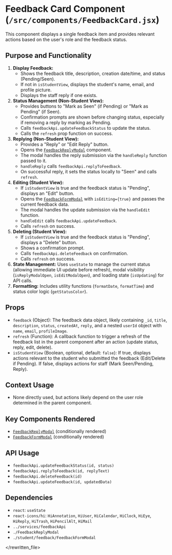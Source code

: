 # Feedback Card Component (`/src/components/FeedbackCard.jsx`)

This component displays a single feedback item and provides relevant actions based on the user's role and the feedback status.

## Purpose and Functionality

1.  **Display Feedback:**
    - Shows the feedback title, description, creation date/time, and status (Pending/Seen).
    - If not in `isStudentView`, displays the student's name, email, and profile picture.
    - Displays the staff reply if one exists.
2.  **Status Management (Non-Student View):**
    - Provides buttons to "Mark as Seen" (if Pending) or "Mark as Pending" (if Seen).
    - Confirmation prompts are shown before changing status, especially if removing a reply by marking as Pending.
    - Calls `feedbackApi.updateFeedbackStatus` to update the status.
    - Calls the `refresh` prop function on success.
3.  **Replying (Non-Student View):**
    - Provides a "Reply" or "Edit Reply" button.
    - Opens the [`FeedbackReplyModal`](./FeedbackReplyModal.md) component.
    - The modal handles the reply submission via the `handleReply` function passed to it.
    - `handleReply` calls `feedbackApi.replyToFeedback`.
    - On successful reply, it sets the status locally to "Seen" and calls `refresh`.
4.  **Editing (Student View):**
    - If `isStudentView` is true and the feedback status is "Pending", displays an "Edit" button.
    - Opens the [`FeedbackFormModal`](./student/feedback/FeedbackFormModal.md) with `isEditing={true}` and passes the current feedback data.
    - The modal handles the update submission via the `handleEdit` function.
    - `handleEdit` calls `feedbackApi.updateFeedback`.
    - Calls `refresh` on success.
5.  **Deleting (Student View):**
    - If `isStudentView` is true and the feedback status is "Pending", displays a "Delete" button.
    - Shows a confirmation prompt.
    - Calls `feedbackApi.deleteFeedback` on confirmation.
    - Calls `refresh` on success.
6.  **State Management:** Uses `useState` to manage the current status (allowing immediate UI update before refresh), modal visibility (`isReplyModalOpen`, `isEditModalOpen`), and loading state (`isUpdating`) for API calls.
7.  **Formatting:** Includes utility functions (`formatDate`, `formatTime`) and status color logic (`getStatusColor`).

## Props

- `feedback` (Object): The feedback data object, likely containing `_id`, `title`, `description`, `status`, `createdAt`, `reply`, and a nested `userId` object with `name`, `email`, `profileImage`.
- `refresh` (Function): A callback function to trigger a refresh of the feedback list in the parent component after an action (update status, reply, edit, delete).
- `isStudentView` (Boolean, optional, default: `false`): If true, displays actions relevant to the student who submitted the feedback (Edit/Delete if Pending). If false, displays actions for staff (Mark Seen/Pending, Reply).

## Context Usage

- None directly used, but actions likely depend on the user role determined in the parent component.

## Key Components Rendered

- [`FeedbackReplyModal`](./FeedbackReplyModal.md) (conditionally rendered)
- [`FeedbackFormModal`](./student/feedback/FeedbackFormModal.md) (conditionally rendered)

## API Usage

- `feedbackApi.updateFeedbackStatus(id, status)`
- `feedbackApi.replyToFeedback(id, replyText)`
- `feedbackApi.deleteFeedback(id)`
- `feedbackApi.updateFeedback(id, updatedData)`

## Dependencies

- `react`: `useState`
- `react-icons/hi`: `HiAnnotation`, `HiUser`, `HiCalendar`, `HiClock`, `HiEye`, `HiReply`, `HiTrash`, `HiPencilAlt`, `HiMail`
- `../services/feedbackApi`
- `./FeedbackReplyModal`
- `./student/feedback/FeedbackFormModal`

</rewritten_file>
